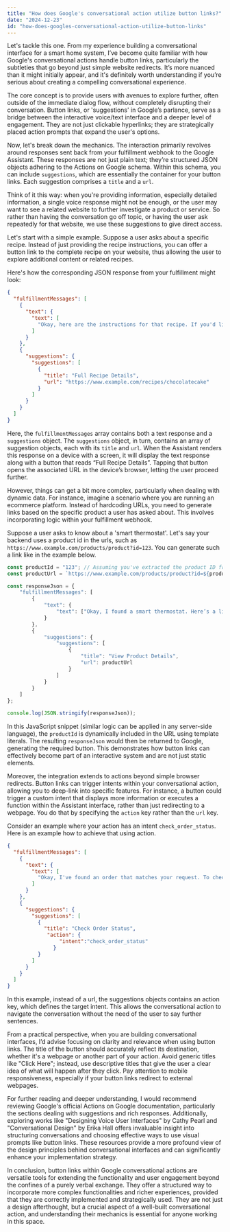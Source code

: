 ```yaml
---
title: "How does Google's conversational action utilize button links?"
date: "2024-12-23"
id: "how-does-googles-conversational-action-utilize-button-links"
---
```


Let's tackle this one. From my experience building a conversational interface for a smart home system, I’ve become quite familiar with how Google's conversational actions handle button links, particularly the subtleties that go beyond just simple website redirects. It’s more nuanced than it might initially appear, and it's definitely worth understanding if you’re serious about creating a compelling conversational experience.

The core concept is to provide users with avenues to explore further, often outside of the immediate dialog flow, without completely disrupting their conversation. Button links, or 'suggestions' in Google’s parlance, serve as a bridge between the interactive voice/text interface and a deeper level of engagement. They are not just clickable hyperlinks; they are strategically placed action prompts that expand the user's options.

Now, let's break down the mechanics. The interaction primarily revolves around responses sent back from your fulfillment webhook to the Google Assistant. These responses are not just plain text; they’re structured JSON objects adhering to the Actions on Google schema. Within this schema, you can include `suggestions`, which are essentially the container for your button links. Each suggestion comprises a `title` and a `url`.

Think of it this way: when you're providing information, especially detailed information, a single voice response might not be enough, or the user may want to see a related website to further investigate a product or service. So rather than having the conversation go off topic, or having the user ask repeatedly for that website, we use these suggestions to give direct access.

Let's start with a simple example. Suppose a user asks about a specific recipe. Instead of just providing the recipe instructions, you can offer a button link to the complete recipe on your website, thus allowing the user to explore additional content or related recipes.

Here's how the corresponding JSON response from your fulfillment might look:

```json
{
  "fulfillmentMessages": [
    {
      "text": {
        "text": [
          "Okay, here are the instructions for that recipe. If you'd like to see the full recipe with pictures, you can use the link below."
        ]
      }
    },
    {
      "suggestions": {
        "suggestions": [
          {
            "title": "Full Recipe Details",
            "url": "https://www.example.com/recipes/chocolatecake"
          }
        ]
      }
    }
  ]
}
```

Here, the `fulfillmentMessages` array contains both a text response and a `suggestions` object. The `suggestions` object, in turn, contains an array of suggestion objects, each with its `title` and `url`. When the Assistant renders this response on a device with a screen, it will display the text response along with a button that reads “Full Recipe Details”. Tapping that button opens the associated URL in the device’s browser, letting the user proceed further.

However, things can get a bit more complex, particularly when dealing with dynamic data. For instance, imagine a scenario where you are running an ecommerce platform. Instead of hardcoding URLs, you need to generate links based on the specific product a user has asked about. This involves incorporating logic within your fulfillment webhook.

Suppose a user asks to know about a 'smart thermostat'. Let's say your backend uses a product id in the urls, such as `https://www.example.com/products/product?id=123`. You can generate such a link like in the example below.

```javascript
const productId = "123"; // Assuming you've extracted the product ID from the user's query
const productUrl = `https://www.example.com/products/product?id=${productId}`;

const responseJson = {
    "fulfillmentMessages": [
        {
            "text": {
                "text": ["Okay, I found a smart thermostat. Here’s a link to the product details."]
            }
        },
        {
            "suggestions": {
                "suggestions": [
                    {
                        "title": "View Product Details",
                        "url": productUrl
                    }
                ]
            }
        }
    ]
};

console.log(JSON.stringify(responseJson));
```

In this JavaScript snippet (similar logic can be applied in any server-side language), the `productId` is dynamically included in the URL using template literals. The resulting `responseJson` would then be returned to Google, generating the required button. This demonstrates how button links can effectively become part of an interactive system and are not just static elements.

Moreover, the integration extends to actions beyond simple browser redirects. Button links can trigger intents within your conversational action, allowing you to deep-link into specific features. For instance, a button could trigger a custom intent that displays more information or executes a function within the Assistant interface, rather than just redirecting to a webpage. You do that by specifying the `action` key rather than the `url` key.

Consider an example where your action has an intent `check_order_status`. Here is an example how to achieve that using action.

```json
{
  "fulfillmentMessages": [
    {
      "text": {
        "text": [
          "Okay, I've found an order that matches your request. To check the status, click the link below."
        ]
      }
    },
    {
      "suggestions": {
        "suggestions": [
          {
            "title": "Check Order Status",
             "action": {
                 "intent":"check_order_status"
               }
          }
        ]
      }
    }
  ]
}
```
In this example, instead of a url, the suggestions objects contains an action key, which defines the target intent. This allows the conversational action to navigate the conversation without the need of the user to say further sentences.

From a practical perspective, when you are building conversational interfaces, I’d advise focusing on clarity and relevance when using button links. The title of the button should accurately reflect its destination, whether it's a webpage or another part of your action. Avoid generic titles like "Click Here"; instead, use descriptive titles that give the user a clear idea of what will happen after they click. Pay attention to mobile responsiveness, especially if your button links redirect to external webpages.

For further reading and deeper understanding, I would recommend reviewing Google's official Actions on Google documentation, particularly the sections dealing with suggestions and rich responses. Additionally, exploring works like "Designing Voice User Interfaces" by Cathy Pearl and "Conversational Design" by Erika Hall offers invaluable insight into structuring conversations and choosing effective ways to use visual prompts like button links. These resources provide a more profound view of the design principles behind conversational interfaces and can significantly enhance your implementation strategy.

In conclusion, button links within Google conversational actions are versatile tools for extending the functionality and user engagement beyond the confines of a purely verbal exchange. They offer a structured way to incorporate more complex functionalities and richer experiences, provided that they are correctly implemented and strategically used. They are not just a design afterthought, but a crucial aspect of a well-built conversational action, and understanding their mechanics is essential for anyone working in this space.
